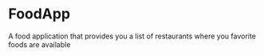 # FoodApp
A food application that provides you a list of restaurants where you favorite foods are available
